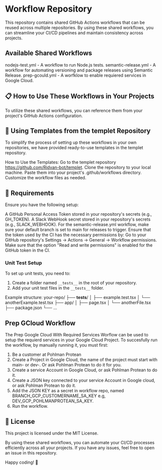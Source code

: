 # Workflow Repository
This repository contains shared GitHub Actions workflows that can be reused across multiple repositories. By using these shared workflows, you can streamline your CI/CD pipelines and maintain consistency across projects.

## Available Shared Workflows
nodejs-test.yml - A workflow to run Node.js tests.
semantic-release.yml - A workflow for automating versioning and package releases using Semantic Release.
prep-gcould.yml - A worfklow to enable requiered services in Google Cloud.

## 📋 How to Use These Workflows in Your Projects
To utilize these shared workflows, you can reference them from your project's GitHub Actions configuration.

## 📁 Using Templates from the templet Repository
To simplify the process of setting up these workflows in your own repositories, we have provided ready-to-use templates in the templet repository.

How to Use the Templates:
Go to the templet repository https://github.com/Ridvan-bot/templet.
Clone the repository to your local machine.
Paste them into your project's .github/workflows directory.
Customize the workflow files as needed.

## 🔧 Requirements
Ensure you have the following setup:

A GitHub Personal Access Token stored in your repository's secrets (e.g., GH_TOKEN).
A Slack WebHook secret stored in your repository's secrets (e.g., SLACK_WEBHOOK).
For the semantic-release.yml workflow, make sure your default branch is set to main for releases to trigger.
Ensure that the token used by the CI has the necessary permissions by:
Go to your GitHub repository's Settings → Actions → General → Workflow permissions.
Make sure that the option "Read and write permissions" is enabled for the GitHub token in the CI.

### Unit Test Setup
To set up unit tests, you need to:

1. Create a folder named `__tests__` in the root of your repository.
2. Add your unit test files in the `__tests__` folder.

Example structure:
your-repo/
├── __tests__/
│   ├── example.test.tsx
│   └── anotherExample.test.tsx
├── app/
│   ├── page.tsx
│   └── anotherFile.tsx
├── package.json
└── ...

## Prep GCloud Workflow
The Prep Google Cloud With Required Services Worflow can be used to setup the requierd services in your Google Cloud Project. To succesfully run the workflow, by manually running it, you must first:
1. Be a customer at Pohlman Protean
2. Create a Project in Google Cloud, the name of the project must start with main- or dev-. Or ask Pohlman Protean to do it for you.
3. Create a service Account in Google Cloud, or ask Pohlman Protean to do it.
4. Create a JSON key connected to your service Account in Google cloud, or ask Pohlman Protean to do it.
5. Add the JSON KEY as a secret in workflow repo, named BRANCH_GCP_CUSTOMERNAME_SA_KEY e.g, DEV_GCP_POHLMANPROTEAN_SA_KEY. 
6. Run the workflow.

## 📄 License
This project is licensed under the MIT License.

By using these shared workflows, you can automate your CI/CD processes efficiently across all your projects. If you have any issues, feel free to open an issue in this repository.

Happy coding! 🚀